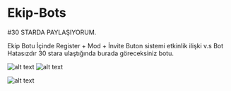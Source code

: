 # Ekip-Bots
#30 STARDA PAYLAŞIYORUM.

Ekip Botu
İçinde Register + Mod + İnvite
Buton sistemi etkinlik ilişki v.s
Bot Hatasızdır 30 stara ulaştığında burada göreceksiniz botu.

![alt text](https://cdn.discordapp.com/attachments/954320016461930517/957297615442169957/Adsz.png)
![alt text](https://cdn.discordapp.com/attachments/954320016461930517/957298101398425731/qweqwe.png)

![alt text](https://cdn.discordapp.com/attachments/954320016461930517/957302838357270599/Adsz.png)
